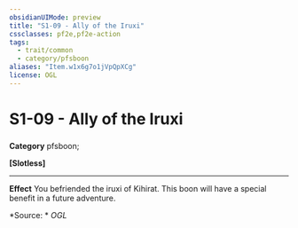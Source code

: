 ```yaml
---
obsidianUIMode: preview
title: "S1-09 - Ally of the Iruxi"
cssclasses: pf2e,pf2e-action
tags:
  - trait/common
  - category/pfsboon
aliases: "Item.w1x6g7o1jVpQpXCg"
license: OGL
---
```

# S1-09 - Ally of the Iruxi

### 

**Category** pfsboon; 




**\[Slotless\]**

* * *

**Effect** You befriended the iruxi of Kihirat. This boon will have a special benefit in a future adventure.

*Source: *
*OGL*